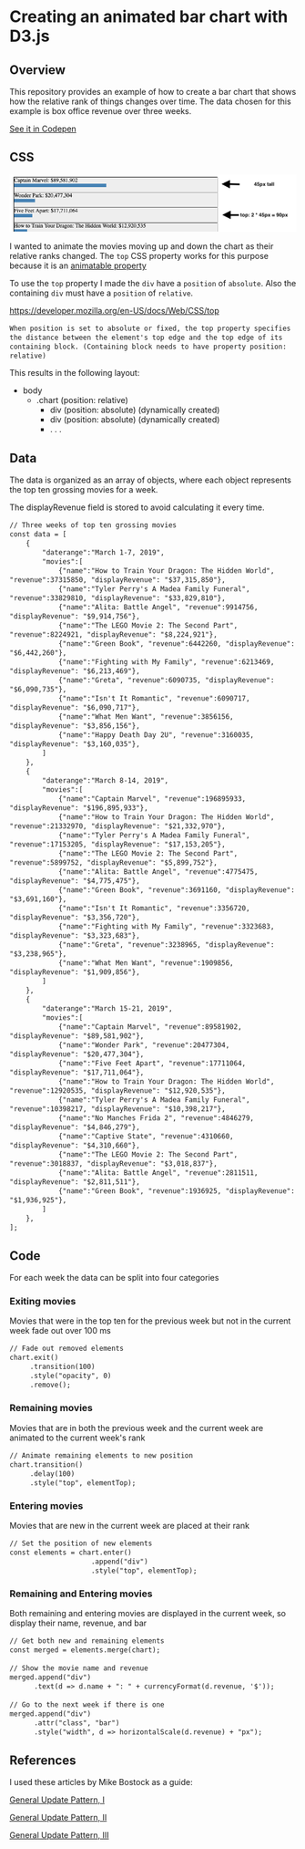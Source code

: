 # Creating an animated bar chart with D3.js

## Overview

This repository provides an example of how to create a bar chart that
shows how the relative rank of things changes over time. The data
chosen for this example is box office revenue over three weeks.

[See it in Codepen](https://codepen.io/baturkey/pen/vPoOOx)

## CSS

![Heights](heights.png)

I wanted to animate the movies moving up and down the chart as their
relative ranks changed. The `top` CSS property works for this purpose
because it is an [animatable property](https://developer.mozilla.org/en-US/docs/Web/CSS/CSS_animated_properties)

To use the `top` property I made the `div` have a `position` of
`absolute`. Also the containing `div` must have a `position` of
`relative`.

https://developer.mozilla.org/en-US/docs/Web/CSS/top

```
When position is set to absolute or fixed, the top property specifies
the distance between the element's top edge and the top edge of its
containing block. (Containing block needs to have property position:
relative)
```

This results in the following layout:

- body
  - .chart (position: relative)
    - div (position: absolute) (dynamically created)
    - div (position: absolute) (dynamically created)
    - . . .

## Data

The data is organized as an array of objects, where each object
represents the top ten grossing movies for a week.

The displayRevenue field is stored to avoid calculating it every time.

```
// Three weeks of top ten grossing movies
const data = [
    {
        "daterange":"March 1-7, 2019",
        "movies":[
            {"name":"How to Train Your Dragon: The Hidden World", "revenue":37315850, "displayRevenue": "$37,315,850"},
            {"name":"Tyler Perry's A Madea Family Funeral", "revenue":33829810, "displayRevenue": "$33,829,810"},
            {"name":"Alita: Battle Angel", "revenue":9914756, "displayRevenue": "$9,914,756"},
            {"name":"The LEGO Movie 2: The Second Part", "revenue":8224921, "displayRevenue": "$8,224,921"},
            {"name":"Green Book", "revenue":6442260, "displayRevenue": "$6,442,260"},
            {"name":"Fighting with My Family", "revenue":6213469, "displayRevenue": "$6,213,469"},
            {"name":"Greta", "revenue":6090735, "displayRevenue": "$6,090,735"},
            {"name":"Isn't It Romantic", "revenue":6090717, "displayRevenue": "$6,090,717"},
            {"name":"What Men Want", "revenue":3856156, "displayRevenue": "$3,856,156"},
            {"name":"Happy Death Day 2U", "revenue":3160035, "displayRevenue": "$3,160,035"},
        ]
    },
    {
        "daterange":"March 8-14, 2019",
        "movies":[
            {"name":"Captain Marvel", "revenue":196895933, "displayRevenue": "$196,895,933"},
            {"name":"How to Train Your Dragon: The Hidden World", "revenue":21332970, "displayRevenue": "$21,332,970"},
            {"name":"Tyler Perry's A Madea Family Funeral", "revenue":17153205, "displayRevenue": "$17,153,205"},
            {"name":"The LEGO Movie 2: The Second Part", "revenue":5899752, "displayRevenue": "$5,899,752"},
            {"name":"Alita: Battle Angel", "revenue":4775475, "displayRevenue": "$4,775,475"},
            {"name":"Green Book", "revenue":3691160, "displayRevenue": "$3,691,160"},
            {"name":"Isn't It Romantic", "revenue":3356720, "displayRevenue": "$3,356,720"},
            {"name":"Fighting with My Family", "revenue":3323683, "displayRevenue": "$3,323,683"},
            {"name":"Greta", "revenue":3238965, "displayRevenue": "$3,238,965"},
            {"name":"What Men Want", "revenue":1909856, "displayRevenue": "$1,909,856"},
        ]
    },
    {
        "daterange":"March 15-21, 2019",
        "movies":[
            {"name":"Captain Marvel", "revenue":89581902, "displayRevenue": "$89,581,902"},
            {"name":"Wonder Park", "revenue":20477304, "displayRevenue": "$20,477,304"},
            {"name":"Five Feet Apart", "revenue":17711064, "displayRevenue": "$17,711,064"},
            {"name":"How to Train Your Dragon: The Hidden World", "revenue":12920535, "displayRevenue": "$12,920,535"},
            {"name":"Tyler Perry's A Madea Family Funeral", "revenue":10398217, "displayRevenue": "$10,398,217"},
            {"name":"No Manches Frida 2", "revenue":4846279, "displayRevenue": "$4,846,279"},
            {"name":"Captive State", "revenue":4310660, "displayRevenue": "$4,310,660"},
            {"name":"The LEGO Movie 2: The Second Part", "revenue":3018837, "displayRevenue": "$3,018,837"},
            {"name":"Alita: Battle Angel", "revenue":2811511, "displayRevenue": "$2,811,511"},
            {"name":"Green Book", "revenue":1936925, "displayRevenue": "$1,936,925"},
        ]
    },
];
```

## Code

For each week the data can be split into four categories

### Exiting movies

Movies that were in the top ten for the previous week but not in the
current week fade out over 100 ms

```
// Fade out removed elements
chart.exit()
     .transition(100)
     .style("opacity", 0)
     .remove();
```

### Remaining movies

Movies that are in both the previous week and the current week are
animated to the current week's rank

```
// Animate remaining elements to new position
chart.transition()
     .delay(100)
     .style("top", elementTop);
```

### Entering movies

Movies that are new in the current week are placed at their rank

```
// Set the position of new elements
const elements = chart.enter()
                    .append("div")
                    .style("top", elementTop);
```

### Remaining and Entering movies

Both remaining and entering movies are displayed in the current week,
so display their name, revenue, and bar

```
// Get both new and remaining elements
const merged = elements.merge(chart);

// Show the movie name and revenue
merged.append("div")
      .text(d => d.name + ": " + currencyFormat(d.revenue, '$'));

// Go to the next week if there is one
merged.append("div")
      .attr("class", "bar")
      .style("width", d => horizontalScale(d.revenue) + "px");
```


## References

I used these articles by Mike Bostock as a guide:

[General Update Pattern, I](https://bl.ocks.org/mbostock/3808218)

[General Update Pattern, II](https://bl.ocks.org/mbostock/3808221)

[General Update Pattern, III](https://bl.ocks.org/mbostock/3808234)
